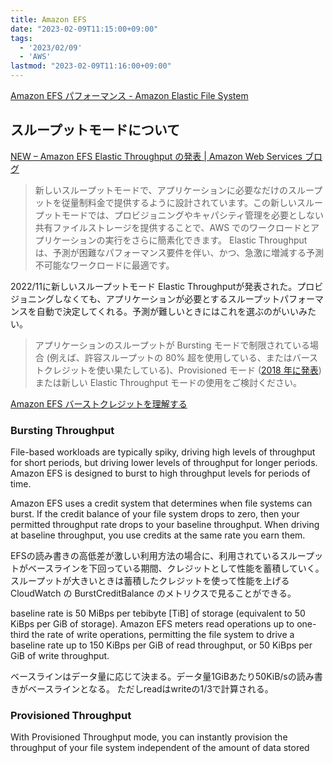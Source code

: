 ```yaml
---
title: Amazon EFS
date: "2023-02-09T11:15:00+09:00"
tags:
  - '2023/02/09'
  - 'AWS'
lastmod: "2023-02-09T11:16:00+09:00"
---
```


[Amazon EFS パフォーマンス - Amazon Elastic File System](https://docs.aws.amazon.com/ja_jp/efs/latest/ug/performance.html)

## スループットモードについて

[NEW – Amazon EFS Elastic Throughput の発表 | Amazon Web Services ブログ](https://aws.amazon.com/jp/blogs/news/new-announcing-amazon-efs-elastic-throughput/)
> 新しいスループットモードで、アプリケーションに必要なだけのスループットを従量制料金で提供するように設計されています。この新しいスループットモードでは、プロビジョニングやキャパシティ管理を必要としない共有ファイルストレージを提供することで、AWS でのワークロードとアプリケーションの実行をさらに簡素化できます。
> Elastic Throughput は、予測が困難なパフォーマンス要件を伴い、かつ、急激に増減する予測不可能なワークロードに最適です。

2022/11に新しいスループットモード Elastic Throughputが発表された。プロビジョニングしなくても、アプリケーションが必要とするスループットパフォーマンスを自動で決定してくれる。予測が難しいときにはこれを選ぶのがいいみたい。

> アプリケーションのスループットが Bursting モードで制限されている場合 (例えば、許容スループットの 80% 超を使用している、またはバーストクレジットを使い果たしている)、Provisioned モード ([2018 年に発表](https://aws.amazon.com/blogs/aws/new-provisioned-throughput-for-amazon-elastic-file-system-efs/)) または新しい Elastic Throughput モードの使用をご検討ください。

[Amazon EFS バーストクレジットを理解する](https://aws.amazon.com/jp/premiumsupport/knowledge-center/efs-burst-credits/)

### Bursting Throughput

File-based workloads are typically spiky, driving high levels of throughput for short periods, but driving lower levels of throughput for longer periods. Amazon EFS is designed to burst to high throughput levels for periods of time.

Amazon EFS uses a credit system that determines when file systems can burst. If the credit balance of your file system drops to zero, then your permitted throughput rate drops to your baseline throughput. When driving at baseline throughput, you use credits at the same rate you earn them.

EFSの読み書きの高低差が激しい利用方法の場合に、利用されているスループットがベースラインを下回っている期間、クレジットとして性能を蓄積していく。スループットが大きいときは蓄積したクレジットを使って性能を上げる
CloudWatch の BurstCreditBalance のメトリクスで見ることができる。

baseline rate is 50 MiBps per tebibyte [TiB] of storage (equivalent to 50 KiBps per GiB of storage). Amazon EFS meters read operations up to one-third the rate of write operations, permitting the file system to drive a baseline rate up to 150 KiBps per GiB of read throughput, or 50 KiBps per GiB of write throughput.

ベースラインはデータ量に応じて決まる。データ量1GiBあたり50KiB/sの読み書きがベースラインとなる。
ただしreadはwriteの1/3で計算される。

### Provisioned Throughput 

With Provisioned Throughput mode, you can instantly provision the throughput of your file system independent of the amount of data stored
